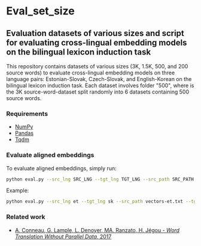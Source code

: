 # Eval_set_size

## Evaluation datasets of various sizes and script for evaluating cross-lingual embedding models on the bilingual lexicon induction task

This repository contains datasets of various sizes (3K, 1.5K, 500, and 200 source words) to evaluate cross-lingual embedding models on three language pairs: Estonian-Slovak, Czech-Slovak, and English-Korean on the bilingual lexicon induction task. Each dataset involves folder "500", where is the 3K source-word-dataset split randomly into 6 datasets containing 500 source words. 

### Requirements
* [NumPy](https://numpy.org/)
* [Pandas](https://pandas.pydata.org/)
* [Tqdm](https://tqdm.github.io/)

### Evaluate aligned embeddings
To evaluate aligned embeddings, simply run:
```bash
python eval.py --src_lng SRC_LNG --tgt_lng TGT_LNG --src_path SRC_PATH --tgt_path TGT_PATH --eval_df EVAL_DF --k_num K_NUM --nmax NMAX --output OUTPUT
```
Example:
```bash
python eval.py --src_lng et --tgt_lng sk --src_path vectors-et.txt --tgt_path vectors-sk.txt --eval_df et-sk.200.csv --k_num 1 --nmax 50000 --output df.csv
```

### Related work
* [A. Conneau, G. Lample, L. Denoyer, MA. Ranzato, H. Jégou - *Word Translation Without Parallel Data*, 2017](https://arxiv.org/pdf/1710.04087.pdf)
